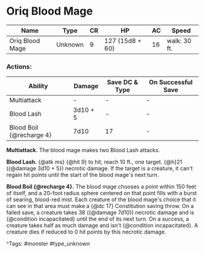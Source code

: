 # Oriq Blood Mage

| Name | Type | CR | HP | AC | Speed |
|------|------|----|----|----|-------|
| Oriq Blood Mage | Unknown | 9 | 127 (15d8 + 60) | 16 | walk: 30 ft. |

### Actions:

| Ability | Damage | Save DC & Type | On Successful Save |
|---------|--------|----------------|--------------------|
| Multiattack | - | - | - |
| Blood Lash | 3d10 + 5 | - | - |
| Blood Boil {@recharge 4} | 7d10 | 17 | - |


**Multiattack.** The blood mage makes two Blood Lash attacks.

**Blood Lash.** {@atk ms} {@hit 9} to hit, reach 10 ft., one target. {@h}21 ({@damage 3d10 + 5}) necrotic damage. If the target is a creature, it can't regain hit points until the start of the blood mage's next turn.

**Blood Boil {@recharge 4}.** The blood mage chooses a point within 150 feet of itself, and a 20-foot radius sphere centered on that point fills with a burst of searing, blood-red mist. Each creature of the blood mage's choice that it can see in that area must make a {@dc 17} Constitution saving throw. On a failed save, a creature takes 38 ({@damage 7d10}) necrotic damage and is {@condition incapacitated} until the end of its next turn. On a success, a creature takes half as much damage and isn't {@condition incapacitated}. A creature dies if reduced to 0 hit points by this necrotic damage.

^Tags: #monster #type_unknown